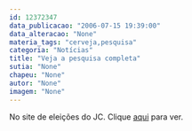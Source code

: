 ```yaml
---
id: 12372347
data_publicacao: "2006-07-15 19:39:00"
data_alteracao: "None"
materia_tags: "cerveja,pesquisa"
categoria: "Notícias"
title: "Veja a pesquisa completa"
sutia: "None"
chapeu: "None"
autor: "None"
imagem: "None"
---
```

<p><P>No site de eleições do JC. Clique <A href=\"https://jc3.uol.com.br/especiais/eleicoes2006/2006/07/15/not_249.php\" target=_blank>aqui</A> para ver.</P> </p>
